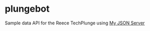 # plungebot
Sample data API for the Reece TechPlunge using [My JSON Server](https://my-json-server.typicode.com/)
